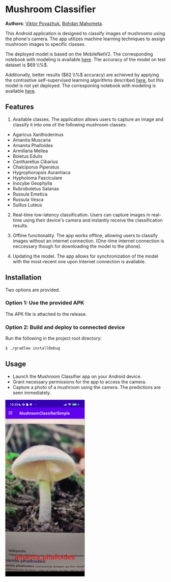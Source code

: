 # Mushroom Classifier

**Authors**: <a href="https://github.com/viktorpovazhuk">Viktor Povazhuk</a>, <a href="https://github.com/bogdanmagometa">Bohdan Mahometa</a>.

This Android application is designed to classify images of mushrooms using the phone's camera. The app utilizes machine learning techniques to assign mushroom images to specific classes.

The deployed model is based on the MobileNetV2. The corresponding notebook with modeling is available <a href="https://www.kaggle.com/code/vikpov/mushrooms-classifier-2">here</a>. The accuracy of the model on test dataset is $69 \\%$.

Additionally, better results ($82 \\%$ accuracy) are achieved by applying the contrastive self-supervised learning algorithms described <a href="https://arxiv.org/abs/2002.05709">here</a>, but this model is not yet deployed. The corresponing notebook with modeling is available <a href="https://www.kaggle.com/code/vikpov/self-mushrooms-classifier-2">here</a>.

## Features

1. Available classes. The application allows users to capture an image and classify it into one of the following mushroom classes:
- Agaricus Xanthodermus
- Amanita Muscaria
- Amanita Phalloides
- Armillaria Mellea
- Boletus Edulis
- Cantharellus Cibarius
- Chalciporus Piperatus
- Hygrophoropsis Aurantiaca
- Hypholoma Fasciculare
- Inocybe Geophylla
- Rubroboletus Satanas
- Russula Emetica
- Russula Vesca
- Suillus Luteus

2. Real-time low-latency classification. Users can capture images in real-time using their device's camera and instantly receive the classification results.

3. Offline functionality. The app works offline, allowing users to classify images without an internet connection. (One-time internet connection is neccessary though for downloading the model to the phone).

4. Updating the model. The app allows for synchronization of the model with the most-recent one upon Internet connection is available.

## Installation

Two options are provided.

### Option 1: Use the provided APK

The APK file is attached to the release.

### Option 2: Build and deploy to connected device
Run the following in the project root directory:
```bash
$ ./gradlew installDebug
```


## Usage

- Launch the Mushroom Classifier app on your Android device.
- Grant necessary permissions for the app to access the camera.
- Capture a photo of a mushroom using the camera. The predictions are seen immediately.

<img src="./img/demo_img.png" width=250 />

